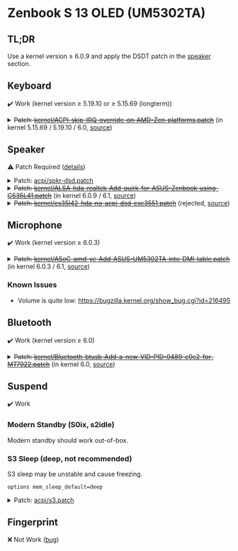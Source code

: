 # Zenbook S 13 OLED (UM5302TA)

## TL;DR

Use a kernel version ≥ 6.0.9 and apply the DSDT patch in the [speaker](#speaker) section.

## Keyboard

✔️ Work (kernel version ≥ 5.19.10 or ≥ 5.15.69 (longterm))

<details>
<summary>
<del>Patch: <a href="./patches/kernel/ACPI-skip-IRQ-override-on-AMD-Zen-platforms.patch">kernel/ACPI-skip-IRQ-override-on-AMD-Zen-platforms.patch</a></del> (in kernel 5.15.69 / 5.19.10 / 6.0, <a href="https://git.kernel.org/pub/scm/linux/kernel/git/torvalds/linux.git/commit/?id=9946e39fe8d0a5da9eb947d8e40a7ef204ba016e">source</a>)
</summary>

```diff
diff --git a/drivers/acpi/resource.c b/drivers/acpi/resource.c
index c2d4947844250..510cdec375c4d 100644
--- a/drivers/acpi/resource.c
+++ b/drivers/acpi/resource.c
@@ -416,6 +416,16 @@ static bool acpi_dev_irq_override(u32 gsi, u8 triggering, u8 polarity,
 {
 	int i;

+#ifdef CONFIG_X86
+	/*
+	 * IRQ override isn't needed on modern AMD Zen systems and
+	 * this override breaks active low IRQs on AMD Ryzen 6000 and
+	 * newer systems. Skip it.
+	 */
+	if (boot_cpu_has(X86_FEATURE_ZEN))
+		return false;
+#endif
+
 	for (i = 0; i < ARRAY_SIZE(skip_override_table); i++) {
 		const struct irq_override_cmp *entry = &skip_override_table[i];

```

</details>

## Speaker

⚠️ Patch Required ([details](https://bugzilla.kernel.org/show_bug.cgi?id=216194))

<details>
<summary>
Patch: <a href="./patches/acpi/spkr-dsd.patch">acpi/spkr-dsd.patch</a>
</summary>

```diff
diff --git a/dsdt.dsl b/dsdt.dsl
index 663aa79..f485c41 100644
--- a/dsdt.dsl
+++ b/dsdt.dsl
@@ -18,7 +18,7 @@
  *     Compiler ID      "INTL"
  *     Compiler Version 0x20200717 (538969879)
  */
-DefinitionBlock ("", "DSDT", 2, "_ASUS_", "Notebook", 0x01072009)
+DefinitionBlock ("", "DSDT", 2, "_ASUS_", "Notebook", 0x0107200A)
 {
     External (_SB_.ALIB, MethodObj)    // 2 Arguments
     External (_SB_.APTS, MethodObj)    // 1 Arguments
@@ -14734,6 +14734,85 @@ DefinitionBlock ("", "DSDT", 2, "_ASUS_", "Notebook", 0x01072009)
             Method (_DIS, 0, NotSerialized)  // _DIS: Disable Device
             {
             }
+
+            Name (_DSD, Package (0x02)  // _DSD: Device-Specific Data
+            {
+                ToUUID ("daffd814-6eba-4d8c-8a91-bc9bbf4aa301") /* Device Properties for _DSD */,
+                Package (0x06)
+                {
+                    Package (0x02)
+                    {
+                        "cirrus,dev-index",
+                        Package (0x02)
+                        {
+                            0x40,
+                            0x41
+                        }
+                    },
+
+                    Package (0x02)
+                    {
+                        "reset-gpios",
+                        Package (0x08)
+                        {
+                            SPKR,
+                            Zero,
+                            Zero,
+                            Zero,
+                            SPKR,
+                            Zero,
+                            Zero,
+                            Zero
+                        }
+                    },
+
+                    Package (0x02)
+                    {
+                        "spk-id-gpios",
+                        Package (0x08)
+                        {
+                            SPKR,
+                            0x02,
+                            Zero,
+                            Zero,
+                            SPKR,
+                            0x02,
+                            Zero,
+                            Zero
+                        }
+                    },
+
+                    Package (0x02)
+                    {
+                        "cirrus,speaker-position",
+                        Package (0x02)
+                        {
+                            Zero,
+                            One
+                        }
+                    },
+
+                    Package (0x02)
+                    {
+                        "cirrus,gpio1-func",
+                        Package (0x02)
+                        {
+                            Zero,
+                            One
+                        }
+                    },
+
+                    Package (0x02)
+                    {
+                        "cirrus,gpio2-func",
+                        Package (0x02)
+                        {
+                            0x02,
+                            0x02
+                        }
+                    }
+                }
+            })
         }
     }

```

See also: [DSDT - ArchWiki](https://wiki.archlinux.org/title/DSDT)

</details>

<details>
<summary>
<del>Patch: <a href="./patches/kernel/ALSA-hda-realtek-Add-quirk-for-ASUS-Zenbook-using-CS35L41.patch">kernel/ALSA-hda-realtek-Add-quirk-for-ASUS-Zenbook-using-CS35L41.patch</a></del> (in kernel 6.0.9 / 6.1, <a href="https://git.kernel.org/pub/scm/linux/kernel/git/torvalds/linux.git/commit/?id=8d06679b25fc6813eb2438fac7fa13f4f3c2ef37">source</a>)
</summary>

```diff
diff --git a/sound/pci/hda/patch_realtek.c b/sound/pci/hda/patch_realtek.c
index 701a72ec5629a..b4f7ff8cfe41b 100644
--- a/sound/pci/hda/patch_realtek.c
+++ b/sound/pci/hda/patch_realtek.c
@@ -9404,6 +9404,7 @@ static const struct snd_pci_quirk alc269_fixup_tbl[] = {
 	SND_PCI_QUIRK(0x1043, 0x1e8e, "ASUS Zephyrus G15", ALC289_FIXUP_ASUS_GA401),
 	SND_PCI_QUIRK(0x1043, 0x1c52, "ASUS Zephyrus G15 2022", ALC289_FIXUP_ASUS_GA401),
 	SND_PCI_QUIRK(0x1043, 0x1f11, "ASUS Zephyrus G14", ALC289_FIXUP_ASUS_GA401),
+	SND_PCI_QUIRK(0x1043, 0x1f12, "ASUS UM5302", ALC287_FIXUP_CS35L41_I2C_2),
 	SND_PCI_QUIRK(0x1043, 0x1f92, "ASUS ROG Flow X16", ALC289_FIXUP_ASUS_GA401),
 	SND_PCI_QUIRK(0x1043, 0x3030, "ASUS ZN270IE", ALC256_FIXUP_ASUS_AIO_GPIO2),
 	SND_PCI_QUIRK(0x1043, 0x831a, "ASUS P901", ALC269_FIXUP_STEREO_DMIC),
```

</details>

<details>
<summary>
<del>Patch: <a href="./patches/kernel/cs35l42-hda-no-acpi-dsd-csc3551.patch">kernel/cs35l42-hda-no-acpi-dsd-csc3551.patch</a></del> (rejected, <a href="https://patchwork.kernel.org/project/alsa-devel/patch/20220703053225.2203-1-xw897002528@gmail.com/">source</a>)
</summary>

```diff
diff --git a/sound/pci/hda/cs35l41_hda.c b/sound/pci/hda/cs35l41_hda.c
index e5f0549bf06d..3917f398334d 100644
--- a/sound/pci/hda/cs35l41_hda.c
+++ b/sound/pci/hda/cs35l41_hda.c
@@ -1231,7 +1231,7 @@ static int cs35l41_no_acpi_dsd(struct cs35l41_hda *cs35l41, struct device *physd

 	if (strncmp(hid, "CLSA0100", 8) == 0) {
 		hw_cfg->bst_type = CS35L41_EXT_BOOST_NO_VSPK_SWITCH;
-	} else if (strncmp(hid, "CLSA0101", 8) == 0) {
+	} else if (strncmp(hid, "CLSA0101", 8) == 0 || strncmp(hid, "CSC3551", 7) == 0) {
 		hw_cfg->bst_type = CS35L41_EXT_BOOST;
 		hw_cfg->gpio1.func = CS35l41_VSPK_SWITCH;
 		hw_cfg->gpio1.valid = true;
```

</details>

## Microphone

✔️ Work (kernel version ≥ 6.0.3)

<details>
<summary>
<del>Patch: <a href="patches/kernel/ASoC-amd-yc-Add-ASUS-UM5302TA-into-DMI-table.patch">kernel/ASoC-amd-yc-Add-ASUS-UM5302TA-into-DMI-table.patch</a></del> (in kernel 6.0.3 / 6.1, <a href="https://git.kernel.org/pub/scm/linux/kernel/git/next/linux-next.git/commit/?id=4df5b13dec9e1b5a12db47ee92eb3f7da5c3deb5">source</a>)
</summary>

```diff
diff --git a/sound/soc/amd/yc/acp6x-mach.c b/sound/soc/amd/yc/acp6x-mach.c
index e0b24e1daef3d..5eab3baf3573d 100644
--- a/sound/soc/amd/yc/acp6x-mach.c
+++ b/sound/soc/amd/yc/acp6x-mach.c
@@ -171,6 +171,13 @@ static const struct dmi_system_id yc_acp_quirk_table[] = {
 			DMI_MATCH(DMI_PRODUCT_NAME, "21J6"),
 		}
 	},
+	{
+		.driver_data = &acp6x_card,
+		.matches = {
+			DMI_MATCH(DMI_BOARD_VENDOR, "ASUSTeK COMPUTER INC."),
+			DMI_MATCH(DMI_PRODUCT_NAME, "UM5302TA"),
+		}
+	},
 	{}
 };

```

</details>

### Known Issues

- Volume is quite low: <https://bugzilla.kernel.org/show_bug.cgi?id=216495>

## Bluetooth

✔️ Work (kernel version ≥ 6.0)

<details>
<summary>
<del>Patch: <a href="./patches/kernel/Bluetooth-btusb-Add-a-new-VID-PID-0489-e0e2-for-MT7922.patch">kernel/Bluetooth-btusb-Add-a-new-VID-PID-0489-e0e2-for-MT7922.patch</a></del> (in kernel 6.0, <a href="https://git.kernel.org/pub/scm/linux/kernel/git/torvalds/linux.git/commit/?id=57117d7234dadfba2a83615b2a9369f6f2f9914f">source</a>)
</summary>

```diff
diff --git a/drivers/bluetooth/btusb.c b/drivers/bluetooth/btusb.c
index 205b7d3b1cc3a..21135a419bcc3 100644
--- a/drivers/bluetooth/btusb.c
+++ b/drivers/bluetooth/btusb.c
@@ -492,6 +492,9 @@ static const struct usb_device_id blacklist_table[] = {
 	{ USB_DEVICE(0x13d3, 0x3568), .driver_info = BTUSB_MEDIATEK |
 						     BTUSB_WIDEBAND_SPEECH |
 						     BTUSB_VALID_LE_STATES },
+	{ USB_DEVICE(0x0489, 0xe0e2), .driver_info = BTUSB_MEDIATEK |
+						     BTUSB_WIDEBAND_SPEECH |
+						     BTUSB_VALID_LE_STATES },

 	/* Additional Realtek 8723AE Bluetooth devices */
 	{ USB_DEVICE(0x0930, 0x021d), .driver_info = BTUSB_REALTEK },
```

</details>

## Suspend

✔️ Work

### Modern Standby (S0ix, s2idle)

Modern standby should work out-of-box.

### S3 Sleep (deep, not recommended)

S3 sleep may be unstable and cause freezing.

```
options mem_sleep_default=deep
```

<details>
<summary>
Patch: <a href="./patches/acpi/s3.patch">acpi/s3.patch</a>
</summary>

```diff
diff --git a/dsdt.dsl b/dsdt.dsl
index 01b8c57..fa83d84 100644
--- a/dsdt.dsl
+++ b/dsdt.dsl
@@ -18,7 +18,7 @@
  *     Compiler ID      "INTL"
  *     Compiler Version 0x20200717 (538969879)
  */
-DefinitionBlock ("", "DSDT", 2, "_ASUS_", "Notebook", 0x01072009)
+DefinitionBlock ("", "DSDT", 2, "_ASUS_", "Notebook", 0x0107200A)
 {
     External (_SB_.ALIB, MethodObj)    // 2 Arguments
     External (_SB_.APTS, MethodObj)    // 1 Arguments
@@ -413,7 +413,7 @@ DefinitionBlock ("", "DSDT", 2, "_ASUS_", "Notebook", 0x01072009)

     Name (SS1, Zero)
     Name (SS2, Zero)
-    Name (SS3, Zero)
+    Name (SS3, One)
     Name (SS4, One)
     Name (IOST, 0xFFFF)
     Name (TOPM, 0x00000000)
@@ -3298,7 +3298,7 @@ DefinitionBlock ("", "DSDT", 2, "_ASUS_", "Notebook", 0x01072009)
         Zero,
         Zero
     })
-    Name (XS3, Package (0x04)
+    Name (_S3, Package (0x04)
     {
         0x03,
         Zero,
```

See also: [DSDT - ArchWiki](https://wiki.archlinux.org/title/DSDT)

</details>

## Fingerprint

❌ Not Work ([bug](https://gitlab.freedesktop.org/libfprint/libfprint/-/issues/402))
